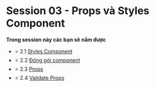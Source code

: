 # Session 03 - Props và Styles Component

**Trong session này các bạn sẽ nắm được**

- ⭐ 2.1 [Styles Component](2.3.Add-style-Component.md)
- ⭐ 2.2 [Đóng gói component](2.4.Encapsulate-a-Component)
- ⭐ 2.3 [Props](2.1Props.md)
- ⭐ 2.4 [Validate Props](2.5.PropTypes)
